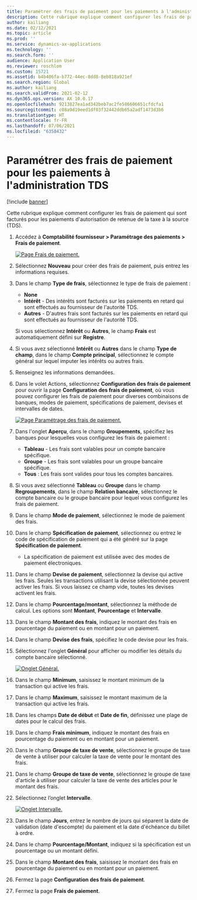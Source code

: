 ```yaml
---
title: Paramétrer des frais de paiement pour les paiements à l'administration TDS
description: Cette rubrique explique comment configurer les frais de paiement qui sont facturés pour les paiements d'autorisation de retenue de la taxe à la source (TDS).
author: kailiang
ms.date: 02/12/2021
ms.topic: article
ms.prod: ''
ms.service: dynamics-ax-applications
ms.technology: ''
ms.search.form: ''
audience: Application User
ms.reviewer: roschlom
ms.custom: 15721
ms.assetid: b4b406fa-b772-44ec-8dd8-8eb818a921ef
ms.search.region: Global
ms.author: kailiang
ms.search.validFrom: 2021-02-12
ms.dyn365.ops.version: AX 10.0.17
ms.openlocfilehash: 9213827ea1ad342beb7ac2fe586606651cfdcfa1
ms.sourcegitcommit: c08a9d19eed1df03f32442ddb65a2adf1473d3b6
ms.translationtype: HT
ms.contentlocale: fr-FR
ms.lasthandoff: 07/06/2021
ms.locfileid: "6358432"
---
```

# <a name="set-up-payment-fees-for-tds-authority-payments"></a>Paramétrer des frais de paiement pour les paiements à l'administration TDS

[!include [banner](../includes/banner.md)]

Cette rubrique explique comment configurer les frais de paiement qui sont facturés pour les paiements d'autorisation de retenue de la taxe à la source (TDS).

1. Accédez à **Comptabilité fournisseur \> Paramétrage des paiements \> Frais de paiement**.

    [![Page Frais de paiement.](./media/apac-ind-TDS-28.png)](./media/apac-ind-TDS-28.png)

2. Sélectionnez **Nouveau** pour créer des frais de paiement, puis entrez les informations requises.
3. Dans le champ **Type de frais**, sélectionnez le type de frais de paiement :

    - **None**
    - **Intérêt** - Des intérêts sont facturés sur les paiements en retard qui sont effectués au fournisseur de l'autorité TDS.
    - **Autres** - D'autres frais sont facturés sur les paiements en retard qui sont effectués au fournisseur de l'autorité TDS.

    Si vous sélectionnez **Intérêt** ou **Autres**, le champ **Frais** est automatiquement défini sur **Registre**.

4. Si vous avez sélectionné **Intérêt** ou **Autres** dans le champ **Type de champ**, dans le champ **Compte principal**, sélectionnez le compte général sur lequel imputer les intérêts ou autres frais.
5. Renseignez les informations demandées.
6. Dans le volet Actions, sélectionnez **Configuration des frais de paiement** pour ouvrir la page **Configuration des frais de paiement**, où vous pouvez configurer les frais de paiement pour diverses combinaisons de banques, modes de paiement, spécifications de paiement, devises et intervalles de dates.

    [![Page Paramétrage des frais de paiement.](./media/apac-ind-TDS-21.png)](./media/apac-ind-TDS-21.png)

7. Dans l'onglet **Aperçu**, dans le champ **Groupements**, spécifiez les banques pour lesquelles vous configurez les frais de paiement :

    - **Tableau** - Les frais sont valables pour un compte bancaire spécifique.
    - **Groupe** - Les frais sont valables pour un groupe bancaire spécifique.
    - **Tous** : Les frais sont valides pour tous les comptes bancaires.

8. Si vous avez sélectionné **Tableau** ou **Groupe** dans le champ **Regroupements**, dans le champ **Relation bancaire**, sélectionnez le compte bancaire ou le groupe bancaire pour lequel vous configurez les frais de paiement.
9. Dans le champ **Mode de paiement**, sélectionnez le mode de paiement des frais.
10. Dans le champ **Spécification de paiement**, sélectionnez ou entrez le code de spécification de paiement qui a été généré sur la page **Spécification de paiement**.
    - La spécification de paiement est utilisée avec des modes de paiement électroniques.
12. Dans le champ **Devise de paiement**, sélectionnez la devise qui active les frais. Seules les transactions utilisant la devise sélectionnée peuvent activer les frais. Si vous laissez ce champ vide, toutes les devises activent les frais.
13. Dans le champ **Pourcentage/montant**, sélectionnez la méthode de calcul. Les options sont **Montant**, **Pourcentage** et **Intervalle**.
14. Dans le champ **Montant des frais**, indiquez le montant des frais en pourcentage du paiement ou en montant pour un paiement.
15. Dans le champ **Devise des frais**, spécifiez le code devise pour les frais.
16. Sélectionnez l'onglet **Général** pour afficher ou modifier les détails du compte bancaire sélectionné.

    [![Onglet Général.](./media/apac-ind-TDS-22.png)](./media/apac-ind-TDS-22.png)

16. Dans le champ **Minimum**, saisissez le montant minimum de la transaction qui active les frais.
17. Dans le champ **Maximum**, saisissez le montant maximum de la transaction qui active les frais.
18. Dans les champs **Date de début** et **Date de fin**, définissez une plage de dates pour le calcul des frais.
19. Dans le champ **Frais minimum**, indiquez le montant des frais en pourcentage du paiement ou en montant pour un paiement.
20. Dans le champ **Groupe de taxe de vente**, sélectionnez le groupe de taxe de vente à utiliser pour calculer la taxe de vente pour le montant des frais.
21. Dans le champ **Groupe de taxe de vente**, sélectionnez le groupe de taxe d'article à utiliser pour calculer la taxe de vente des articles pour le montant des frais.
22. Sélectionnez l’onglet **Intervalle**. 

    [![Onglet Intervalle.](./media/apac-ind-TDS-23.png)](./media/apac-ind-TDS-23.png)

23. Dans le champ **Jours**, entrez le nombre de jours qui séparent la date de validation (date d'escompte) du paiement et la date d'échéance du billet à ordre.
24. Dans le champ **Pourcentage/Montant**, indiquez si la spécification est un pourcentage ou un montant défini.
25. Dans le champ **Montant des frais**, saisissez le montant des frais en pourcentage du paiement ou en montant pour un paiement.
26. Fermez la page **Configuration des frais de paiement**.
27. Fermez la page **Frais de paiement**.
